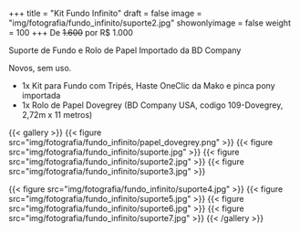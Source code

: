 +++
title = "Kit Fundo Infinito"
draft = false
image = "img/fotografia/fundo_infinito/suporte2.jpg"
showonlyimage = false
weight = 100
+++
De ~~1.600~~ por <span class="price">R$ 1.000</span>

Suporte de Fundo e Rolo de Papel Importado da BD Company
<!--more-->

Novos, sem uso.

- 1x Kit para Fundo com Tripés, Haste OneClic da Mako e pinca pony importada
- 1x Rolo de Papel Dovegrey (BD Company USA, codigo 109-Dovegrey, 2,72m x 11 metros)

{{< gallery >}}
{{< figure src="img/fotografia/fundo_infinito/papel_dovegrey.png" >}}
{{< figure src="img/fotografia/fundo_infinito/suporte.jpg" >}}
{{< figure src="img/fotografia/fundo_infinito/suporte2.jpg" >}}
{{< figure src="img/fotografia/fundo_infinito/suporte3.jpg" >}}

{{< figure src="img/fotografia/fundo_infinito/suporte4.jpg" >}}
{{< figure src="img/fotografia/fundo_infinito/suporte5.jpg" >}}
{{< figure src="img/fotografia/fundo_infinito/suporte6.jpg" >}}
{{< figure src="img/fotografia/fundo_infinito/suporte7.jpg" >}}
{{< /gallery >}}